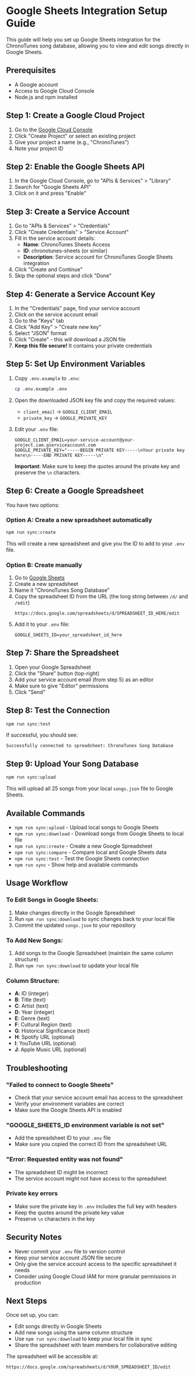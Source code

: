 # Google Sheets Integration Setup Guide

This guide will help you set up Google Sheets integration for the ChronoTunes song database, allowing you to view and edit songs directly in Google Sheets.

## Prerequisites

- A Google account
- Access to Google Cloud Console
- Node.js and npm installed

## Step 1: Create a Google Cloud Project

1. Go to the [Google Cloud Console](https://console.cloud.google.com/)
2. Click "Create Project" or select an existing project
3. Give your project a name (e.g., "ChronoTunes")
4. Note your project ID

## Step 2: Enable the Google Sheets API

1. In the Google Cloud Console, go to "APIs & Services" > "Library"
2. Search for "Google Sheets API"
3. Click on it and press "Enable"

## Step 3: Create a Service Account

1. Go to "APIs & Services" > "Credentials"
2. Click "Create Credentials" > "Service Account"
3. Fill in the service account details:
   - **Name**: ChronoTunes Sheets Access
   - **ID**: chronotunes-sheets (or similar)
   - **Description**: Service account for ChronoTunes Google Sheets integration
4. Click "Create and Continue"
5. Skip the optional steps and click "Done"

## Step 4: Generate a Service Account Key

1. In the "Credentials" page, find your service account
2. Click on the service account email
3. Go to the "Keys" tab
4. Click "Add Key" > "Create new key"
5. Select "JSON" format
6. Click "Create" - this will download a JSON file
7. **Keep this file secure!** It contains your private credentials

## Step 5: Set Up Environment Variables

1. Copy `.env.example` to `.env`:
   ```bash
   cp .env.example .env
   ```

2. Open the downloaded JSON key file and copy the required values:
   - `client_email` → `GOOGLE_CLIENT_EMAIL`
   - `private_key` → `GOOGLE_PRIVATE_KEY`

3. Edit your `.env` file:
   ```env
   GOOGLE_CLIENT_EMAIL=your-service-account@your-project.iam.gserviceaccount.com
   GOOGLE_PRIVATE_KEY="-----BEGIN PRIVATE KEY-----\nYour private key here\n-----END PRIVATE KEY-----\n"
   ```

   **Important**: Make sure to keep the quotes around the private key and preserve the `\n` characters.

## Step 6: Create a Google Spreadsheet

You have two options:

### Option A: Create a new spreadsheet automatically
```bash
npm run sync:create
```

This will create a new spreadsheet and give you the ID to add to your `.env` file.

### Option B: Create manually
1. Go to [Google Sheets](https://sheets.google.com)
2. Create a new spreadsheet
3. Name it "ChronoTunes Song Database"
4. Copy the spreadsheet ID from the URL (the long string between `/d/` and `/edit`)
   ```
   https://docs.google.com/spreadsheets/d/SPREADSHEET_ID_HERE/edit
   ```
5. Add it to your `.env` file:
   ```env
   GOOGLE_SHEETS_ID=your_spreadsheet_id_here
   ```

## Step 7: Share the Spreadsheet

1. Open your Google Spreadsheet
2. Click the "Share" button (top-right)
3. Add your service account email (from step 5) as an editor
4. Make sure to give "Editor" permissions
5. Click "Send"

## Step 8: Test the Connection

```bash
npm run sync:test
```

If successful, you should see:
```
Successfully connected to spreadsheet: ChronoTunes Song Database
```

## Step 9: Upload Your Song Database

```bash
npm run sync:upload
```

This will upload all 25 songs from your local `songs.json` file to Google Sheets.

## Available Commands

- `npm run sync:upload` - Upload local songs to Google Sheets
- `npm run sync:download` - Download songs from Google Sheets to local file
- `npm run sync:create` - Create a new Google Spreadsheet
- `npm run sync:compare` - Compare local and Google Sheets data
- `npm run sync:test` - Test the Google Sheets connection
- `npm run sync` - Show help and available commands

## Usage Workflow

### To Edit Songs in Google Sheets:
1. Make changes directly in the Google Spreadsheet
2. Run `npm run sync:download` to sync changes back to your local file
3. Commit the updated `songs.json` to your repository

### To Add New Songs:
1. Add songs to the Google Spreadsheet (maintain the same column structure)
2. Run `npm run sync:download` to update your local file

### Column Structure:
- **A**: ID (integer)
- **B**: Title (text)
- **C**: Artist (text)
- **D**: Year (integer)
- **E**: Genre (text)
- **F**: Cultural Region (text)
- **G**: Historical Significance (text)
- **H**: Spotify URL (optional)
- **I**: YouTube URL (optional)
- **J**: Apple Music URL (optional)

## Troubleshooting

### "Failed to connect to Google Sheets"
- Check that your service account email has access to the spreadsheet
- Verify your environment variables are correct
- Make sure the Google Sheets API is enabled

### "GOOGLE_SHEETS_ID environment variable is not set"
- Add the spreadsheet ID to your `.env` file
- Make sure you copied the correct ID from the spreadsheet URL

### "Error: Requested entity was not found"
- The spreadsheet ID might be incorrect
- The service account might not have access to the spreadsheet

### Private key errors
- Make sure the private key in `.env` includes the full key with headers
- Keep the quotes around the private key value
- Preserve `\n` characters in the key

## Security Notes

- Never commit your `.env` file to version control
- Keep your service account JSON file secure
- Only give the service account access to the specific spreadsheet it needs
- Consider using Google Cloud IAM for more granular permissions in production

## Next Steps

Once set up, you can:
- Edit songs directly in Google Sheets
- Add new songs using the same column structure
- Use `npm run sync:download` to keep your local file in sync
- Share the spreadsheet with team members for collaborative editing

The spreadsheet will be accessible at:
```
https://docs.google.com/spreadsheets/d/YOUR_SPREADSHEET_ID/edit
```